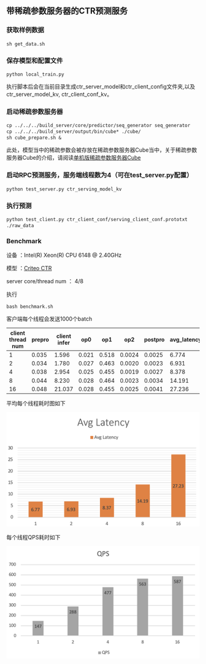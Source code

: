 ## 带稀疏参数服务器的CTR预测服务

### 获取样例数据
```
sh get_data.sh
```

### 保存模型和配置文件
```
python local_train.py
```
执行脚本后会在当前目录生成ctr_server_model和ctr_client_config文件夹,以及ctr_server_model_kv, ctr_client_conf_kv。

### 启动稀疏参数服务器
```
cp ../../../build_server/core/predictor/seq_generator seq_generator
cp ../../../build_server/output/bin/cube* ./cube/
sh cube_prepare.sh &
```

此处，模型当中的稀疏参数会被存放在稀疏参数服务器Cube当中，关于稀疏参数服务器Cube的介绍，请阅读[单机版稀疏参数服务器Cube](../../../doc/CUBE_LOCAL_CN.md)

### 启动RPC预测服务，服务端线程数为4（可在test_server.py配置）

```
python test_server.py ctr_serving_model_kv 
```

### 执行预测

```
python test_client.py ctr_client_conf/serving_client_conf.prototxt ./raw_data
```

### Benchmark

设备 ：Intel(R) Xeon(R) CPU 6148 @ 2.40GHz 

模型 ：[Criteo CTR](https://github.com/PaddlePaddle/Serving/blob/develop/python/examples/ctr_criteo_with_cube/network_conf.py)

server core/thread num ： 4/8

执行
```
bash benchmark.sh
```
客户端每个线程会发送1000个batch

| client  thread num | prepro | client infer | op0    | op1   | op2    | postpro | avg_latency | qps   |
| ------------------ | ------ | ------------ | ------ | ----- | ------ | ------- | ----- | ----- |
| 1                  | 0.035  | 1.596        | 0.021  | 0.518 | 0.0024 | 0.0025  | 6.774 | 147.7 |
| 2                  | 0.034  | 1.780        | 0.027  | 0.463 | 0.0020 | 0.0023  | 6.931 | 288.3 |
| 4                  | 0.038  | 2.954        | 0.025  | 0.455 | 0.0019 | 0.0027  | 8.378 | 477.5 |
| 8                  | 0.044  | 8.230        | 0.028  | 0.464 | 0.0023 | 0.0034  | 14.191 | 563.8 |
| 16                 | 0.048  | 21.037       | 0.028  | 0.455 | 0.0025 | 0.0041  | 27.236 | 587.5 |

平均每个线程耗时图如下

![avg cost](../../../doc/criteo-cube-benchmark-avgcost.png)

每个线程QPS耗时如下

![qps](../../../doc/criteo-cube-benchmark-qps.png)
